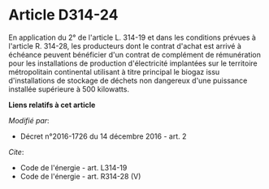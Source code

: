 # Article D314-24

En application du 2° de l'article L. 314-19 et dans les conditions prévues à l'article R. 314-28, les producteurs dont le
contrat d'achat est arrivé à échéance peuvent bénéficier d'un contrat de complément de rémunération pour les installations de
production d'électricité implantées sur le territoire métropolitain continental utilisant à titre principal le biogaz issu
d'installations de stockage de déchets non dangereux d'une puissance installée supérieure à 500 kilowatts.

**Liens relatifs à cet article**

_Modifié par_:

  - Décret n°2016-1726 du 14 décembre 2016 - art. 2

_Cite_:

  - Code de l'énergie - art. L314-19
  - Code de l'énergie - art. R314-28 (V)
